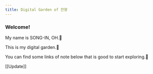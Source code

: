 ```yaml
---
title: Digital Garden of 잔향
---
```


### Welcome!

My name is SONG-IN, OH.🙂

This is my digital garden.🌼

You can find some links of note below that is good to start exploring.🚀

[[Update]]
